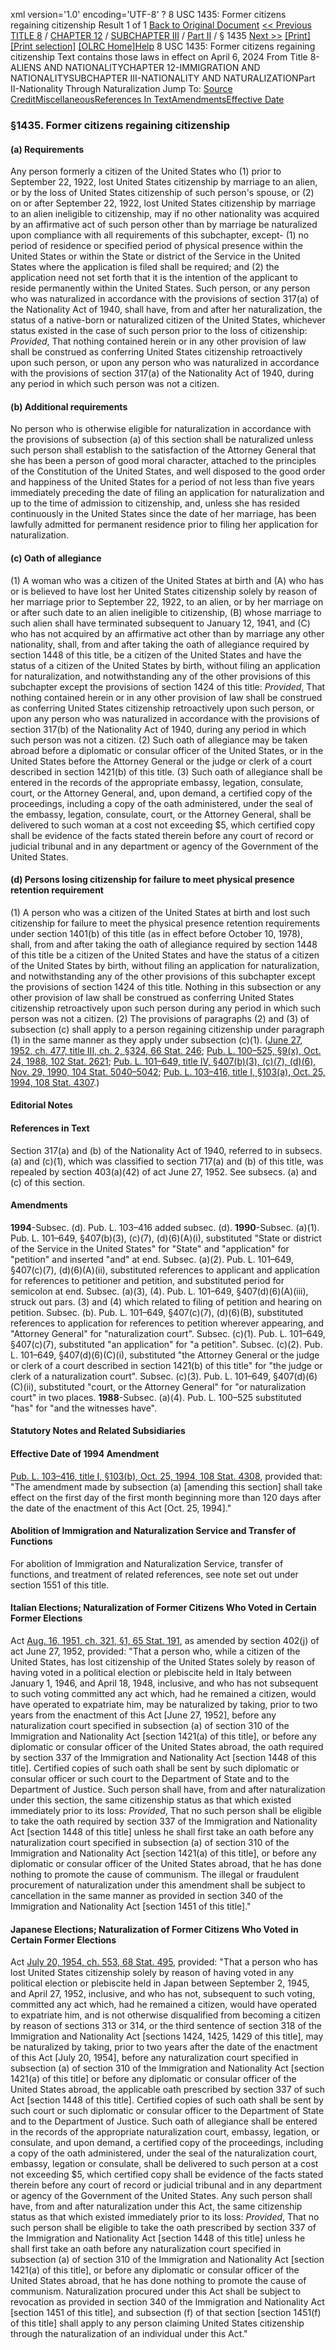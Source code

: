 xml version='1.0' encoding='UTF-8' ?
8 USC 1435: Former citizens regaining citizenship
 Result 1 of 1
[Back to Original Document](/view.xhtml;jsessionid=E6F4E7C05D097EB4B96079F4AC49776A)
[<< Previous](#)
 [TITLE 8](/view.xhtml;jsessionid=E6F4E7C05D097EB4B96079F4AC49776A?req=granuleid%3AUSC-prelim-title8&saved=%7CZ3JhbnVsZWlkOlVTQy1wcmVsaW0tdGl0bGU4LXNlY3Rpb24xNDM1%7C%7C%7C0%7Cfalse%7Cprelim&edition=prelim) / [CHAPTER 12](/view.xhtml;jsessionid=E6F4E7C05D097EB4B96079F4AC49776A?req=granuleid%3AUSC-prelim-title8-chapter12&saved=%7CZ3JhbnVsZWlkOlVTQy1wcmVsaW0tdGl0bGU4LXNlY3Rpb24xNDM1%7C%7C%7C0%7Cfalse%7Cprelim&edition=prelim) / [SUBCHAPTER III](/view.xhtml;jsessionid=E6F4E7C05D097EB4B96079F4AC49776A?req=granuleid%3AUSC-prelim-title8-chapter12-subchapter3&saved=%7CZ3JhbnVsZWlkOlVTQy1wcmVsaW0tdGl0bGU4LXNlY3Rpb24xNDM1%7C%7C%7C0%7Cfalse%7Cprelim&edition=prelim) / [Part II](/view.xhtml;jsessionid=E6F4E7C05D097EB4B96079F4AC49776A?req=granuleid%3AUSC-prelim-title8-chapter12-subchapter3-part2&saved=%7CZ3JhbnVsZWlkOlVTQy1wcmVsaW0tdGl0bGU4LXNlY3Rpb24xNDM1%7C%7C%7C0%7Cfalse%7Cprelim&edition=prelim) / § 1435
 [Next >>](#)
[[Print]](#)
 [[Print selection]](#)
[[OLRC Home]](/browse.xhtml;jsessionid=E6F4E7C05D097EB4B96079F4AC49776A)[Help](/navHelp.xhtml;jsessionid=E6F4E7C05D097EB4B96079F4AC49776A)
8 USC 1435: Former citizens regaining citizenship
Text contains those laws in effect on April 6, 2024
From Title 8-ALIENS AND NATIONALITYCHAPTER 12-IMMIGRATION AND NATIONALITYSUBCHAPTER III-NATIONALITY AND NATURALIZATIONPart II-Nationality Through Naturalization
Jump To: [Source Credit](#sourcecredit)[Miscellaneous](#miscellaneous-note)[References In Text](#referenceintext-note)[Amendments](#amendment-note)[Effective Date](#effectivedate-amendment-note)
### §1435. Former citizens regaining citizenship
#### (a) Requirements
Any person formerly a citizen of the United States who (1) prior to September 22, 1922, lost United States citizenship by marriage to an alien, or by the loss of United States citizenship of such person's spouse, or (2) on or after September 22, 1922, lost United States citizenship by marriage to an alien ineligible to citizenship, may if no other nationality was acquired by an affirmative act of such person other than by marriage be naturalized upon compliance with all requirements of this subchapter, except-
(1) no period of residence or specified period of physical presence within the United States or within the State or district of the Service in the United States where the application is filed shall be required; and
(2) the application need not set forth that it is the intention of the applicant to reside permanently within the United States.
Such person, or any person who was naturalized in accordance with the provisions of section 317(a) of the Nationality Act of 1940, shall have, from and after her naturalization, the status of a native-born or naturalized citizen of the United States, whichever status existed in the case of such person prior to the loss of citizenship: *Provided*, That nothing contained herein or in any other provision of law shall be construed as conferring United States citizenship retroactively upon such person, or upon any person who was naturalized in accordance with the provisions of section 317(a) of the Nationality Act of 1940, during any period in which such person was not a citizen.
#### (b) Additional requirements
No person who is otherwise eligible for naturalization in accordance with the provisions of subsection (a) of this section shall be naturalized unless such person shall establish to the satisfaction of the Attorney General that she has been a person of good moral character, attached to the principles of the Constitution of the United States, and well disposed to the good order and happiness of the United States for a period of not less than five years immediately preceding the date of filing an application for naturalization and up to the time of admission to citizenship, and, unless she has resided continuously in the United States since the date of her marriage, has been lawfully admitted for permanent residence prior to filing her application for naturalization.
#### (c) Oath of allegiance
(1) A woman who was a citizen of the United States at birth and (A) who has or is believed to have lost her United States citizenship solely by reason of her marriage prior to September 22, 1922, to an alien, or by her marriage on or after such date to an alien ineligible to citizenship, (B) whose marriage to such alien shall have terminated subsequent to January 12, 1941, and (C) who has not acquired by an affirmative act other than by marriage any other nationality, shall, from and after taking the oath of allegiance required by section 1448 of this title, be a citizen of the United States and have the status of a citizen of the United States by birth, without filing an application for naturalization, and notwithstanding any of the other provisions of this subchapter except the provisions of section 1424 of this title: *Provided*, That nothing contained herein or in any other provision of law shall be construed as conferring United States citizenship retroactively upon such person, or upon any person who was naturalized in accordance with the provisions of section 317(b) of the Nationality Act of 1940, during any period in which such person was not a citizen.
(2) Such oath of allegiance may be taken abroad before a diplomatic or consular officer of the United States, or in the United States before the Attorney General or the judge or clerk of a court described in section 1421(b) of this title.
(3) Such oath of allegiance shall be entered in the records of the appropriate embassy, legation, consulate, court, or the Attorney General, and, upon demand, a certified copy of the proceedings, including a copy of the oath administered, under the seal of the embassy, legation, consulate, court, or the Attorney General, shall be delivered to such woman at a cost not exceeding $5, which certified copy shall be evidence of the facts stated therein before any court of record or judicial tribunal and in any department or agency of the Government of the United States.
#### (d) Persons losing citizenship for failure to meet physical presence retention requirement
(1) A person who was a citizen of the United States at birth and lost such citizenship for failure to meet the physical presence retention requirements under section 1401(b) of this title (as in effect before October 10, 1978), shall, from and after taking the oath of allegiance required by section 1448 of this title be a citizen of the United States and have the status of a citizen of the United States by birth, without filing an application for naturalization, and notwithstanding any of the other provisions of this subchapter except the provisions of section 1424 of this title. Nothing in this subsection or any other provision of law shall be construed as conferring United States citizenship retroactively upon such person during any period in which such person was not a citizen.
(2) The provisions of paragraphs (2) and (3) of subsection (c) shall apply to a person regaining citizenship under paragraph (1) in the same manner as they apply under subsection (c)(1).
([June 27, 1952, ch. 477, title III, ch. 2, §324, 66 Stat. 246](/statviewer.htm?volume=66&page=246); [Pub. L. 100–525, §9(x), Oct. 24, 1988, 102 Stat. 2621](/statviewer.htm?volume=102&page=2621); [Pub. L. 101–649, title IV, §407(b)(3), (c)(7), (d)(6), Nov. 29, 1990, 104 Stat. 5040–5042](/statviewer.htm?volume=104&page=5040); [Pub. L. 103–416, title I, §103(a), Oct. 25, 1994, 108 Stat. 4307](/statviewer.htm?volume=108&page=4307).)
#### **Editorial Notes**
#### References in Text
Section 317(a) and (b) of the Nationality Act of 1940, referred to in subsecs. (a) and (c)(1), which was classified to section 717(a) and (b) of this title, was repealed by section 403(a)(42) of act June 27, 1952. See subsecs. (a) and (c) of this section.
#### Amendments
**1994**-Subsec. (d). Pub. L. 103–416 added subsec. (d).
**1990**-Subsec. (a)(1). Pub. L. 101–649, §407(b)(3), (c)(7), (d)(6)(A)(i), substituted "State or district of the Service in the United States" for "State" and "application" for "petition" and inserted "and" at end.
Subsec. (a)(2). Pub. L. 101–649, §407(c)(7), (d)(6)(A)(ii), substituted references to applicant and application for references to petitioner and petition, and substituted period for semicolon at end.
Subsec. (a)(3), (4). Pub. L. 101–649, §407(d)(6)(A)(iii), struck out pars. (3) and (4) which related to filing of petition and hearing on petition.
Subsec. (b). Pub. L. 101–649, §407(c)(7), (d)(6)(B), substituted references to application for references to petition wherever appearing, and "Attorney General" for "naturalization court".
Subsec. (c)(1). Pub. L. 101–649, §407(c)(7), substituted "an application" for "a petition".
Subsec. (c)(2). Pub. L. 101–649, §407(d)(6)(C)(i), substituted "the Attorney General or the judge or clerk of a court described in section 1421(b) of this title" for "the judge or clerk of a naturalization court".
Subsec. (c)(3). Pub. L. 101–649, §407(d)(6)(C)(ii), substituted "court, or the Attorney General" for "or naturalization court" in two places.
**1988**-Subsec. (a)(4). Pub. L. 100–525 substituted "has" for "and the witnesses have".
#### **Statutory Notes and Related Subsidiaries**
#### Effective Date of 1994 Amendment
[Pub. L. 103–416, title I, §103(b), Oct. 25, 1994, 108 Stat. 4308](/statviewer.htm?volume=108&page=4308), provided that: "The amendment made by subsection (a) [amending this section] shall take effect on the first day of the first month beginning more than 120 days after the date of the enactment of this Act [Oct. 25, 1994]."
#### Abolition of Immigration and Naturalization Service and Transfer of Functions
For abolition of Immigration and Naturalization Service, transfer of functions, and treatment of related references, see note set out under section 1551 of this title.
#### Italian Elections; Naturalization of Former Citizens Who Voted in Certain Former Elections
Act [Aug. 16, 1951, ch. 321, §1, 65 Stat. 191](/statviewer.htm?volume=65&page=191), as amended by section 402(j) of act June 27, 1952, provided: "That a person who, while a citizen of the United States, has lost citizenship of the United States solely by reason of having voted in a political election or plebiscite held in Italy between January 1, 1946, and April 18, 1948, inclusive, and who has not subsequent to such voting committed any act which, had he remained a citizen, would have operated to expatriate him, may be naturalized by taking, prior to two years from the enactment of this Act [June 27, 1952], before any naturalization court specified in subsection (a) of section 310 of the Immigration and Nationality Act [section 1421(a) of this title], or before any diplomatic or consular officer of the United States abroad, the oath required by section 337 of the Immigration and Nationality Act [section 1448 of this title]. Certified copies of such oath shall be sent by such diplomatic or consular officer or such court to the Department of State and to the Department of Justice. Such person shall have, from and after naturalization under this section, the same citizenship status as that which existed immediately prior to its loss: *Provided*, That no such person shall be eligible to take the oath required by section 337 of the Immigration and Nationality Act [section 1448 of this title] unless he shall first take an oath before any naturalization court specified in subsection (a) of section 310 of the Immigration and Nationality Act [section 1421(a) of this title], or before any diplomatic or consular officer of the United States abroad, that he has done nothing to promote the cause of communism. The illegal or fraudulent procurement of naturalization under this amendment shall be subject to cancellation in the same manner as provided in section 340 of the Immigration and Nationality Act [section 1451 of this title]."
#### Japanese Elections; Naturalization of Former Citizens Who Voted in Certain Former Elections
Act [July 20, 1954, ch. 553, 68 Stat. 495](/statviewer.htm?volume=68&page=495), provided: "That a person who has lost United States citizenship solely by reason of having voted in any political election or plebiscite held in Japan between September 2, 1945, and April 27, 1952, inclusive, and who has not, subsequent to such voting, committed any act which, had he remained a citizen, would have operated to expatriate him, and is not otherwise disqualified from becoming a citizen by reason of sections 313 or 314, or the third sentence of section 318 of the Immigration and Nationality Act [sections 1424, 1425, 1429 of this title], may be naturalized by taking, prior to two years after the date of the enactment of this Act [July 20, 1954], before any naturalization court specified in subsection (a) of section 310 of the Immigration and Nationality Act [section 1421(a) of this title] or before any diplomatic or consular officer of the United States abroad, the applicable oath prescribed by section 337 of such Act [section 1448 of this title]. Certified copies of such oath shall be sent by such court or such diplomatic or consular officer to the Department of State and to the Department of Justice. Such oath of allegiance shall be entered in the records of the appropriate naturalization court, embassy, legation, or consulate, and upon demand, a certified copy of the proceedings, including a copy of the oath administered, under the seal of the naturalization court, embassy, legation or consulate, shall be delivered to such person at a cost not exceeding $5, which certified copy shall be evidence of the facts stated therein before any court of record or judicial tribunal and in any department or agency of the Government of the United States. Any such person shall have, from and after naturalization under this Act, the same citizenship status as that which existed immediately prior to its loss: *Provided*, That no such person shall be eligible to take the oath prescribed by section 337 of the Immigration and Nationality Act [section 1448 of this title] unless he shall first take an oath before any naturalization court specified in subsection (a) of section 310 of the Immigration and Nationality Act [section 1421(a) of this title], or before any diplomatic or consular officer of the United States abroad, that he has done nothing to promote the cause of communism. Naturalization procured under this Act shall be subject to revocation as provided in section 340 of the Immigration and Nationality Act [section 1451 of this title], and subsection (f) of that section [section 1451(f) of this title] shall apply to any person claiming United States citizenship through the naturalization of an individual under this Act."
